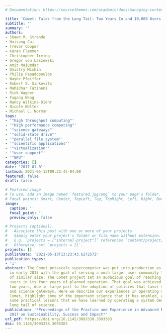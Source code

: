 ```yaml
---
# Documentation: https://sourcethemes.com/academic/docs/managing-content/

title: 'Comet: Tales from the Long Tail: Two Years In and 10,000 Users Later'
subtitle: ''
summary: ''
authors:
- Shawn M. Strande
- Haisong Cai
- Trevor Cooper
- Karen Flammer
- Christopher Irving
- Gregor von Laszewski
- Amit Majumdar
- Dmistry Mishin
- Philip Papadopoulos
- Wayne Pfeiffer
- Robert S. Sinkovits
- Mahidhar Tatineni
- Rick Wagner
- Fugang Wang
- Nancy Wilkins-Diehr
- Nicole Wolter
- Michael L. Norman
tags:
- '"high throughput computing"'
- '"High performance computing"'
- '"science gateways"'
- '"solid-state drive"'
- '"parallel file system"'
- '"scientific applications"'
- '"virtualization"'
- '"user support"'
- '"GPU"'
categories: []
date: '2017-01-01'
lastmod: 2021-05-13T09:23:43-04:00
featured: false
draft: false

# Featured image
# To use, add an image named `featured.jpg/png` to your page's folder.
# Focal points: Smart, Center, TopLeft, Top, TopRight, Left, Right, BottomLeft, Bottom, BottomRight.
image:
  caption: ''
  focal_point: ''
  preview_only: false

# Projects (optional).
#   Associate this post with one or more of your projects.
#   Simply enter your project's folder or file name without extension.
#   E.g. `projects = ["internal-project"]` references `content/project/deep-learning/index.md`.
#   Otherwise, set `projects = []`.
projects: []
publishDate: '2021-05-13T13:23:43.627257Z'
publication_types:
- '1'
abstract: The Comet petascale supercomputer was put into production as an XSEDE resource
  in early 2015 with the goal of serving a much larger user community than HPC systems
  of similar size. The Comet project set an audacious goal of reaching over 10,000
  users in its four years of planned operation. That goal was achieved in less than
  two years, due in large part to the adoption of policies that favor smaller allocations
  and science gateways. Here we describe our experiences in operating and supporting
  Comet, highlight some of the important science that it has enabled, and provide
  some practical lessons that we have learned by operating a system designed for the
  long tail of science.
publication: '*Proceedings of the Practice and Experience in Advanced Research Computing
  2017 on Sustainability, Success and Impact*'
url_pdf: https://doi.org/10.1145/3093338.3093383
doi: 10.1145/3093338.3093383
---
```

